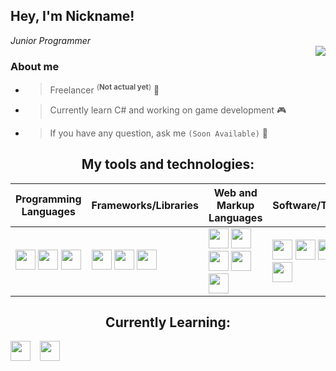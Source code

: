 ## Hey, I'm Nickname!
*<!--Web Developer /--> Junior Programmer*
<br />
<img align="right" src="https://github-readme-stats.vercel.app/api?username=nickn4medev&show_icons=true&theme=tokyonight">

### About me
+ > Freelancer <sup>(**Not actual yet**)</sup> 👤<!--FullStack Developer 💻-->
+ > Currently learn C# and working on game development 🎮
+ > If you have any question, ask me <!--[here](https://discord.com/)-->`(Soon Available)` 💬

<h2 align="center">My tools and technologies:</h2>

| **Programming Languages** | **Frameworks/Libraries** | **Web and Markup Languages** | **Software/Tools** |
| ------------- | ------------- | ------------- | ------------- |
| <code>[<img height="32" width="32" src="https://cdn.simpleicons.org/csharp/8637e6" />](# "C#, C Sharp")</code> <code>[<img height="32" width="32" src="https://cdn.simpleicons.org/dotnet/5e1de0" />](# ".NET")</code> <code>[<img height="32" width="32" src="https://cdn.simpleicons.org/cplusplus/2659bf" />](# "C++")</code> <!--<code><img height="20" src="" alt="Java"></code>--> | <code>[<img height="32" width="32" src="https://cdn.simpleicons.org/react/1f8bcf" />](# "React.js")</code> <code>[<img height="32" width="32" src="https://cdn.simpleicons.org/tailwindcss/5cbbff" />](# "Tailwindcss")</code> <code>[<img height="32" width="32" src="https://cdn.simpleicons.org/discord/11964b" />](# "discord.js")</code> | <code>[<img height="32" width="32" src="https://cdn.simpleicons.org/html5/ff510d" />](# "HTML")</code> <code>[<img height="32" width="32" src="https://cdn.simpleicons.org/css3/0d45ff" />](# "CSS")</code> <code>[<img height="32" width="32" src="https://cdn.simpleicons.org/javascript/e8d500" />](# "JS, Javascript")</code> <code>[<img height="32" width="32" src="https://cdn.simpleicons.org/typescript/1d85e0" />](# "TS, TypeScript")</code> <code>[<img height="32" width="32" src="https://cdn.simpleicons.org/nodedotjs/71e866" />](# "Node.js")</code> | <code>[<img height="32" width="32" src="https://cdn.simpleicons.org/visualstudio/a761f2" />](# "VS, Visual Studio")</code> <code>[<img height="32" width="32" src="https://cdn.simpleicons.org/visualstudiocode/278adb" />](# "VSC, Visual Studio Code")</code> <code>[<img height="32" width="32" src="https://cdn.simpleicons.org/git/f05337" />](# "Git")</code> <code>[<img height="32" width="32" src="https://cdn.simpleicons.org/blender/ff8121" />](# "Blender")</code> |

<h2 align="center">Currently Learning:</h2>

[<img height="32" width="32" src="https://cdn.simpleicons.org/nextdotjs" />](## "Next.js") ` ` [<img height="32" width="32" src="https://cdn.simpleicons.org/nextdotjs" />](## "Next.js")
